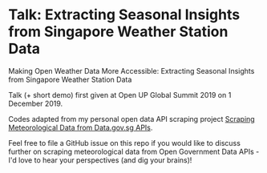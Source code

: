 # Talk: Extracting Seasonal Insights from Singapore Weather Station Data
Making Open Weather Data More Accessible: Extracting Seasonal Insights from Singapore Weather Station Data

Talk (+ short demo) first given at Open UP Global Summit 2019 on 1 December 2019.

Codes adapted from my personal open data API scraping project [Scraping Meteorological Data from Data.gov.sg APIs](https://github.com/hweecat/api_scraping_nea_datasets).

Feel free to file a GitHub issue on this repo if you would like to discuss further on scraping meteorological data from Open Government Data APIs - I'd love to hear your perspectives (and dig your brains)!
